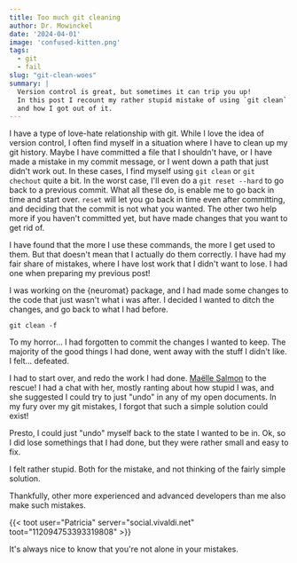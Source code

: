```yaml
---
title: Too much git cleaning
author: Dr. Mowinckel
date: '2024-04-01'
image: 'confused-kitten.png'
tags:
  - git
  - fail
slug: "git-clean-woes"
summary: |
  Version control is great, but sometimes it can trip you up!
  In this post I recount my rather stupid mistake of using `git clean` when I shouldn't have, 
  and how I got out of it.
---
```

  


I have a type of love-hate relationship with git.
While I love the idea of version control, I often find myself in a situation where I have to clean up my git history.
Maybe I have committed a file that I shouldn't have, or I have made a mistake in my commit message, or I went down a path that just didn't work out.
In these cases, I find myself using `git clean` or `git chechout` quite a bit.
In the worst case, I'll even do a `git reset --hard` to go back to a previous commit.
What all these do, is enable me to go back in time and start over.
`reset` will let you go back in time even after committing, and deciding that the commit is not what you wanted.
The other two help more if you haven't committed yet, but have made changes that you want to get rid of.

I have found that the more I use these commands, the more I get used to them.
But that doesn't mean that I actually do them correctly. 
I have had my fair share of mistakes, where I have lost work that I didn't want to lose.
I had one when preparing my previous post!

I was working on the {neuromat} package, and I had made some changes to the code that just wasn't what i was after.
I decided I wanted to ditch the changes, and go back to what I had before.

`git clean -f`

To my horror... I had forgotten to commit the changes I wanted to keep.
The majority of the good things I had done, went away with the stuff I didn't like. 
I felt... defeated.

I had to start over, and redo the work I had done.
[Maëlle Salmon](https://masalmon.eu/) to the rescue!
I had a chat with her, mostly ranting about how stupid I was, and she suggested I could try to just "undo" in any of my open documents.
In my fury over my git mistakes, I forgot that such a simple solution could exist!

Presto, I could just "undo" myself back to the state I wanted to be in.
Ok, so I did lose somethings that I had done, but they were rather small and easy to fix.

I felt rather stupid.
Both for the mistake, and not thinking of the fairly simple solution.

Thankfully, other more experienced and advanced developers than me also make such mistakes.

{{< toot user="Patricia" server="social.vivaldi.net" toot="112094753393319808" >}}

It's always nice to know that you're not alone in your mistakes.
